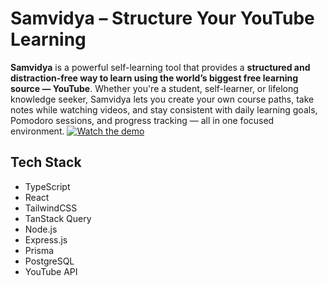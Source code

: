 #  Samvidya – Structure Your YouTube Learning

**Samvidya** is a powerful self-learning tool that provides a **structured and distraction-free way to learn using the world’s biggest free learning source — YouTube**. Whether you're a student, self-learner, or lifelong knowledge seeker, Samvidya lets you create your own course paths, take notes while watching videos, and stay consistent with daily learning goals, Pomodoro sessions, and progress tracking — all in one focused environment.
[![Watch the demo](https://img.youtube.com/vi/knqvWJ7xdio/0.jpg)](https://youtu.be/knqvWJ7xdio)
## Tech Stack
- TypeScript  
- React  
- TailwindCSS  
- TanStack Query  
- Node.js  
- Express.js  
- Prisma  
- PostgreSQL  
- YouTube API 


